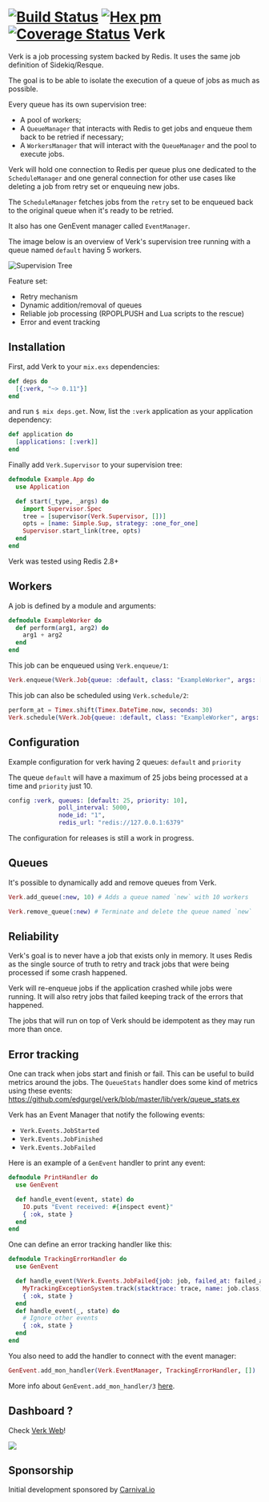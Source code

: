 [![Build Status](https://travis-ci.org/edgurgel/verk.svg?branch=master)](https://travis-ci.org/edgurgel/verk)
[![Hex pm](http://img.shields.io/hexpm/v/verk.svg?style=flat)](https://hex.pm/packages/verk)
[![Coverage Status](https://coveralls.io/repos/edgurgel/verk/badge.svg?branch=master&service=github)](https://coveralls.io/github/edgurgel/verk?branch=master)
Verk
===

Verk is a job processing system backed by Redis. It uses the same job definition of Sidekiq/Resque.

The goal is to be able to isolate the execution of a queue of jobs as much as possible.

Every queue has its own supervision tree:

* A pool of workers;
* A `QueueManager` that interacts with Redis to get jobs and enqueue them back to be retried if necessary;
* A `WorkersManager` that will interact with the `QueueManager` and the pool to execute jobs.

Verk will hold one connection to Redis per queue plus one dedicated to the `ScheduleManager` and one general connection for other use cases like deleting a job from retry set or enqueuing new jobs.

The `ScheduleManager` fetches jobs from the `retry` set to be enqueued back to the original queue when it's ready to be retried.

It also has one GenEvent manager called `EventManager`.

The image below is an overview of Verk's supervision tree running with a queue named `default` having 5 workers.

![Supervision Tree](http://i.imgur.com/8BW8D04.png)

Feature set:

* Retry mechanism
* Dynamic addition/removal of queues
* Reliable job processing (RPOPLPUSH and Lua scripts to the rescue)
* Error and event tracking

## Installation

First, add Verk to your `mix.exs` dependencies:

```elixir
def deps do
  [{:verk, "~> 0.11"}]
end
```

and run `$ mix deps.get`. Now, list the `:verk` application as your
application dependency:

```elixir
def application do
  [applications: [:verk]]
end
```

Finally add `Verk.Supervisor` to your supervision tree:

```elixir
defmodule Example.App do
  use Application

  def start(_type, _args) do
    import Supervisor.Spec
    tree = [supervisor(Verk.Supervisor, [])]
    opts = [name: Simple.Sup, strategy: :one_for_one]
    Supervisor.start_link(tree, opts)
  end
end
```

Verk was tested using Redis 2.8+

## Workers

A job is defined by a module and arguments:

```elixir
defmodule ExampleWorker do
  def perform(arg1, arg2) do
    arg1 + arg2
  end
end
```

This job can be enqueued using `Verk.enqueue/1`:

```elixir
Verk.enqueue(%Verk.Job{queue: :default, class: "ExampleWorker", args: [1,2]})
```

This job can also be scheduled using `Verk.schedule/2`:

 ```elixir
 perform_at = Timex.shift(Timex.DateTime.now, seconds: 30)
 Verk.schedule(%Verk.Job{queue: :default, class: "ExampleWorker", args: [1,2]}, perform_at)
 ```

## Configuration

Example configuration for verk having 2 queues: `default` and `priority`

The queue `default` will have a maximum of 25 jobs being processed at a time and `priority` just 10.

```elixir
config :verk, queues: [default: 25, priority: 10],
              poll_interval: 5000,
              node_id: "1",
              redis_url: "redis://127.0.0.1:6379"
```

The configuration for releases is still a work in progress.

## Queues

It's possible to dynamically add and remove queues from Verk.

```elixir
Verk.add_queue(:new, 10) # Adds a queue named `new` with 10 workers
```

```elixir
Verk.remove_queue(:new) # Terminate and delete the queue named `new`
```

## Reliability

Verk's goal is to never have a job that exists only in memory. It uses Redis as the single source of truth to retry and track jobs that were being processed if some crash happened.

Verk will re-enqueue jobs if the application crashed while jobs were running. It will also retry jobs that failed keeping track of the errors that happened.

The jobs that will run on top of Verk should be idempotent as they may run more than once.

## Error tracking

One can track when jobs start and finish or fail. This can be useful to build metrics around the jobs. The `QueueStats` handler does some kind of metrics using these events: https://github.com/edgurgel/verk/blob/master/lib/verk/queue_stats.ex

Verk has an Event Manager that notify the following events:

* `Verk.Events.JobStarted`
* `Verk.Events.JobFinished`
* `Verk.Events.JobFailed`

Here is an example of a `GenEvent` handler to print any event:

```elixir
defmodule PrintHandler do
  use GenEvent

  def handle_event(event, state) do
    IO.puts "Event received: #{inspect event}"
    { :ok, state }
  end
end
```

One can define an error tracking handler like this:

```elixir
defmodule TrackingErrorHandler do
  use GenEvent

  def handle_event(%Verk.Events.JobFailed{job: job, failed_at: failed_at, stacktrace: trace}, state) do
    MyTrackingExceptionSystem.track(stacktrace: trace, name: job.class)
    { :ok, state }
  end
  def handle_event(_, state) do
    # Ignore other events
    { :ok, state }
  end
end
```

You also need to add the handler to connect with the event manager:

```elixir
GenEvent.add_mon_handler(Verk.EventManager, TrackingErrorHandler, [])
```

More info about `GenEvent.add_mon_handler/3` [here](http://elixir-lang.org/docs/v1.1/elixir/GenEvent.html#add_mon_handler/3).

## Dashboard ?

Check [Verk Web](https://github.com/edgurgel/verk_web)!

![](http://i.imgur.com/AclG57m.png)

## Sponsorship

Initial development sponsored by [Carnival.io](http://carnival.io)
